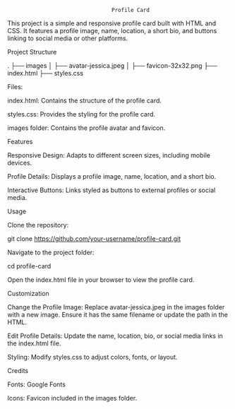                                      Profile Card

This project is a simple and responsive profile card built with HTML and CSS. It features a profile image, name, location, a short bio, and buttons linking to social media or other platforms.

Project Structure

.
├── images
│   ├── avatar-jessica.jpeg
│   ├── favicon-32x32.png
├── index.html
├── styles.css

Files:

index.html: Contains the structure of the profile card.

styles.css: Provides the styling for the profile card.

images folder: Contains the profile avatar and favicon.

Features

Responsive Design: Adapts to different screen sizes, including mobile devices.

Profile Details: Displays a profile image, name, location, and a short bio.

Interactive Buttons: Links styled as buttons to external profiles or social media.

Usage

Clone the repository:

git clone https://github.com/your-username/profile-card.git

Navigate to the project folder:

cd profile-card

Open the index.html file in your browser to view the profile card.

Customization

Change the Profile Image: Replace avatar-jessica.jpeg in the images folder with a new image. Ensure it has the same filename or update the path in the HTML.

Edit Profile Details: Update the name, location, bio, or social media links in the index.html file.

Styling: Modify styles.css to adjust colors, fonts, or layout.

Credits

Fonts: Google Fonts

Icons: Favicon included in the images folder.
